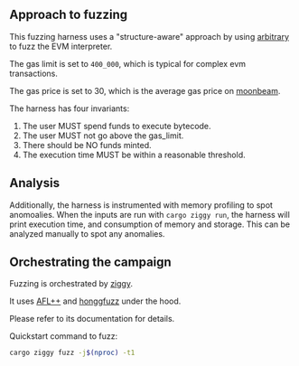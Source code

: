 ## Approach to fuzzing
This fuzzing harness uses a "structure-aware" approach by using [arbitrary](https://github.com/rust-fuzz/arbitrary) to fuzz the EVM interpreter.

The gas limit is set to ``400_000``, which is typical for complex evm transactions.

The gas price is set to 30, which is the average gas price on [moonbeam](https://moonscan.io/gastracker).

The harness has four invariants:
1. The user MUST spend funds to execute bytecode.
2. The user MUST not go above the gas_limit.
3. There should be NO funds minted.
4. The execution time MUST be within a reasonable threshold.

## Analysis
Additionally, the harness is instrumented with memory profiling to spot anomoalies.
When the inputs are run with ``cargo ziggy run``, the harness will print
execution time, and consumption of memory and storage. This can be analyzed
manually to spot any anomalies.

## Orchestrating the campaign
Fuzzing is orchestrated by [ziggy](https://github.com/srlabs/ziggy/).

It uses [AFL++](https://github.com/AFLplusplus/AFLplusplus/) and [honggfuzz](https://github.com/google/honggfuzz) under the hood.

Please refer to its documentation for details.

Quickstart command to fuzz:

``` bash
cargo ziggy fuzz -j$(nproc) -t1
```
